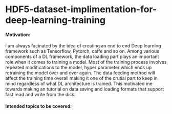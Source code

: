 # HDF5-dataset-implimentation-for-deep-learning-training

#### Motivation:
  i am always facinated by the idea of creating an end to end Deep learning framework such as Tensorflow, Pytorch, caffe and so on. Among various components of a DL framework, the data loading part plays an important role when it comes to training a model. Most of the training process involves repeated modifications to the model, hyper parameter which ends up retraining the model over and over again. The data feeding method will affect the training time overall making it one of the crutial part to keep in mind regardless of what DL architecture is trained. This motivated me towards making an tutorial on data saving and loading formats that support fast read and write from the disk.
  
#### Intended topics to be covered:
